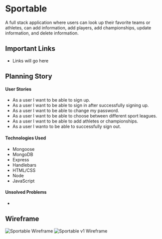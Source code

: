 # Sportable

A full stack application where users can look up their favorite teams or athletes, can add information, add players, add championships, update information, and delete information.

## Important Links

- Links will go here

## Planning Story

#### User Stories

- As a user I want to be able to sign up.
- As a user I want to be able to sign in after successfully signing up.
- As a user I want to be able to change my password.
- As a user I want to be able to choose between different sport leagues.
- As a user I want to be able to add athletes or championships.
- As a user I wanto to be able to successfully sign out.

#### Technologies Used

- Mongoose
- MongoDB
- Express
- Handlebars
- HTML/CSS
- Node
- JavaScript

#### Unsolved Problems

-

## Wireframe
![Sportable Wireframe](https://i.imgur.com/JSZBHKB.jpg)
![Sportable v1 Wireframe](https://i.imgur.com/RX1kMxQ.jpg)
